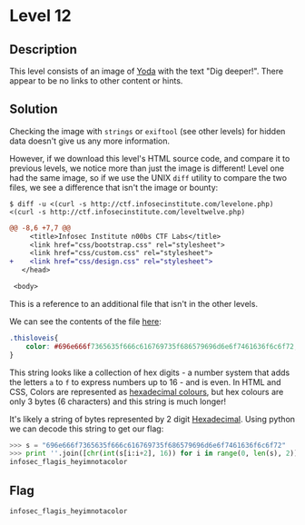 # Level 12

## Description

This level consists of an image of [Yoda](http://en.wikipedia.org/wiki/Yoda) with the text "Dig deeper!".  There appear to be no links to other content or hints.

## Solution

Checking the image with `strings` or `exiftool` (see other levels) for hidden data doesn't give us any more information.

However, if we download this level's HTML source code, and compare it to previous levels, we notice more than just the image is different!  Level one had the same image, so if we use the UNIX `diff` utility to compare the two files, we see a difference that isn't the image or bounty:

```shell
$ diff -u <(curl -s http://ctf.infosecinstitute.com/levelone.php) <(curl -s http://ctf.infosecinstitute.com/leveltwelve.php)
```

```diff
@@ -8,6 +7,7 @@
     <title>Infosec Institute n00bs CTF Labs</title>
     <link href="css/bootstrap.css" rel="stylesheet">
     <link href="css/custom.css" rel="stylesheet">
+    <link href="css/design.css" rel="stylesheet">
   </head>

 <body>
```

This is a reference to an additional file that isn't in the other levels.

We can see the contents of the file [here](http://ctf.infosecinstitute.com/css/design.css):

```css
.thisloveis{
	color: #696e666f7365635f666c616769735f686579696d6e6f7461636f6c6f72;
}
```

This string looks like a collection of hex digits - a number system that adds the letters `a` to `f` to express numbers up to 16 - and is even.  In HTML and CSS, Colors are represented as [hexadecimal colours](http://en.wikipedia.org/wiki/Web_colors), but hex colours are only 3 bytes (6 characters) and this string is much longer!

It's likely a string of bytes represented by 2 digit [Hexadecimal](http://en.wikipedia.org/wiki/Hexadecimal).  Using python we can decode this string to get our flag:

```python
>>> s = "696e666f7365635f666c616769735f686579696d6e6f7461636f6c6f72"
>>> print ''.join([chr(int(s[i:i+2], 16)) for i in range(0, len(s), 2)])
infosec_flagis_heyimnotacolor
```

## Flag

`infosec_flagis_heyimnotacolor`
